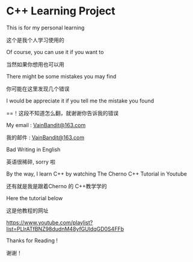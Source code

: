 # C++ Learning Project



This is for my personal learning

这个是我个人学习使用的



Of course,  you can use it if you want to 

当然如果你想用也可以用



There might be some mistakes you may find

你可能在这里发现几个错误



I would be appreciate it if you tell me the mistake you found

==！这段不知道怎么翻，就谢谢你告诉我的错误



My email : VainBandit@163.com

我的邮件 : VainBandit@163.com



Bad Writing in English

英语很稀碎, sorry 啦



By the way, I learn C++ by watching The Cherno C++ Tutorial in Youtube

还有就是我是跟着Cherno 的 C++教学学的



Here the tutorial below

这是他教程的网址



https://www.youtube.com/playlist?list=PLlrATfBNZ98dudnM48yfGUldqGD0S4FFb



Thanks for Reading !

谢谢！



